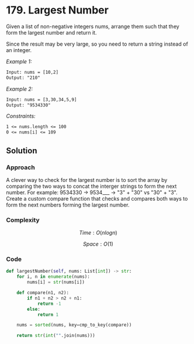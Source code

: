 # 179. Largest Number

Given a list of non-negative integers nums, arrange them such that they form the largest number and return it.

Since the result may be very large, so you need to return a string instead of an integer.

*Example 1:*

```txt
Input: nums = [10,2]
Output: "210"
```

*Example 2:*

```txt
Input: nums = [3,30,34,5,9]
Output: "9534330"
```

*Constraints:*

```txt
1 <= nums.length <= 100
0 <= nums[i] <= 109

```

## Solution

### Approach

A clever way to check for the largest number is to sort the array by comparing the two ways to concat the interger strings to form the next number. For example: 9534330 -> 9534___ -> "3" + "30" vs "30" + "3". Create a custom compare function that checks and compares both ways to form the next numbers forming the largest number.

### Complexity

$$Time: O(nlogn)$$

$$Space: O(1)$$

### Code

```py
def largestNumber(self, nums: List[int]) -> str:
    for i, n in enumerate(nums):
        nums[i] = str(nums[i])

    def compare(n1, n2):
        if n1 + n2 > n2 + n1:
            return -1
        else:
            return 1

    nums = sorted(nums, key=cmp_to_key(compare))

    return str(int("".join(nums))) 
```

